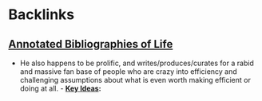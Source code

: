 
# Backlinks
## [Annotated Bibliographies of Life](<Annotated Bibliographies of Life.md>)
- He also happens to be prolific, and writes/produces/curates for a rabid and massive fan base of people who are crazy into efficiency and challenging assumptions about what is even worth making efficient or doing at all.
            - **[Key Ideas](<Key Ideas.md>):**

